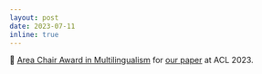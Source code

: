 ```yaml
---
layout: post
date: 2023-07-11
inline: true
---
```


🏅 [Area Chair Award in Multilingualism](https://2023.aclweb.org/program/best_papers/) for [our paper](https://arxiv.org/abs/2305.12182) at ACL 2023.